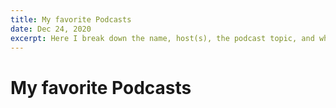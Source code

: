```yaml
---
title: My favorite Podcasts
date: Dec 24, 2020
excerpt: Here I break down the name, host(s), the podcast topic, and why I personally enjoy listening to it so much.
---
```


# My favorite Podcasts

## 
